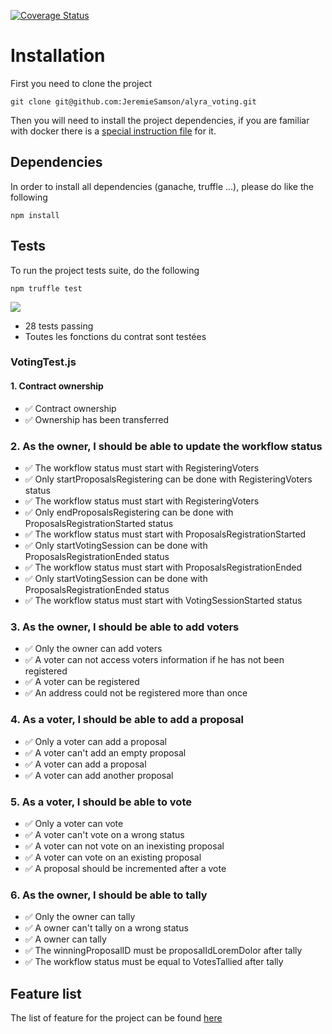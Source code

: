 [![Coverage Status](https://coveralls.io/repos/github/JeremieSamson/alyra_voting/badge.svg)](https://coveralls.io/github/JeremieSamson/alyra_voting)

# Installation

First you need to clone the project 

```
git clone git@github.com:JeremieSamson/alyra_voting.git
```

Then you will need to install the project dependencies, if you are familiar with docker there is a [special instruction file](docs/features.md) for it.

## Dependencies

In order to install all dependencies (ganache, truffle ...), please do like the following

```
npm install
```

## Tests

To run the project tests suite, do the following

```
npm truffle test
```

![](docs/images/test.png)

- 28 tests passing
- Toutes les fonctions du contrat sont testées 

### VotingTest.js

#### 1. Contract ownership

- ✅ Contract ownership
- ✅ Ownership has been transferred

### 2. As the owner, I should be able to update the workflow status

- ✅ The workflow status must start with RegisteringVoters
- ✅ Only startProposalsRegistering can be done with RegisteringVoters status
- ✅ The workflow status must start with RegisteringVoters
- ✅ Only endProposalsRegistering can be done with ProposalsRegistrationStarted status
- ✅ The workflow status must start with ProposalsRegistrationStarted
- ✅ Only startVotingSession can be done with ProposalsRegistrationEnded status
- ✅ The workflow status must start with ProposalsRegistrationEnded
- ✅ Only startVotingSession can be done with ProposalsRegistrationEnded status
- ✅ The workflow status must start with VotingSessionStarted status

### 3. As the owner, I should be able to add voters

- ✅ Only the owner can add voters
- ✅ A voter can not access voters information if he has not been registered
- ✅ A voter can be registered
- ✅ An address could not be registered more than once

### 4. As a voter, I should be able to add a proposal

- ✅ Only a voter can add a proposal
- ✅ A voter can't add an empty proposal
- ✅ A voter can add a proposal
- ✅ A voter can add another proposal

### 5. As a voter, I should be able to vote

- ✅ Only a voter can vote
- ✅ A voter can't vote on a wrong status
- ✅ A voter can not vote on an inexisting proposal
- ✅ A voter can vote on an existing proposal
- ✅ A proposal should be incremented after a vote

### 6. As the owner, I should be able to tally

- ✅ Only the owner can tally
- ✅ A owner can't tally on a wrong status
- ✅ A owner can tally
- ✅ The winningProposalID must be proposalIdLoremDolor after tally
- ✅ The workflow status must be equal to VotesTallied after tally

## Feature list 

The list of feature for the project can be found [here](docs/features.md)
    
